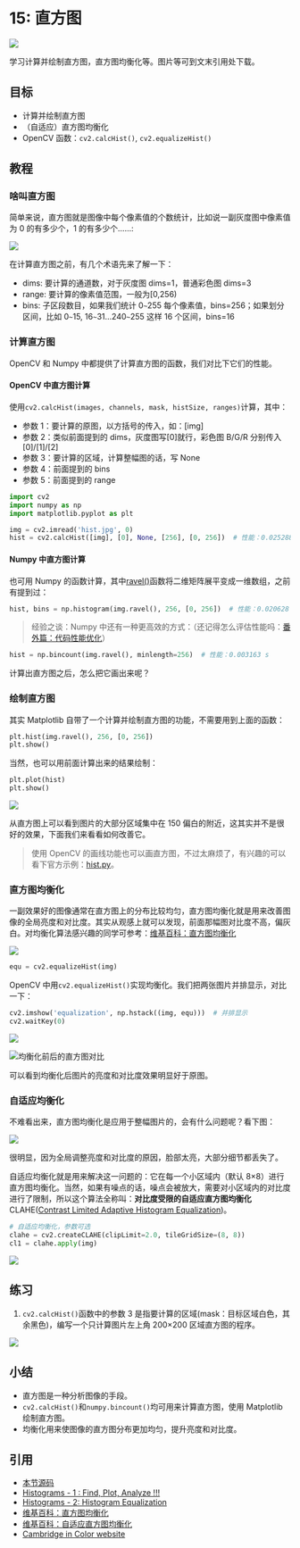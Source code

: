 # 15: 直方图

![](https://cos.codec.wang/cv2_understand_histogram.jpg)

学习计算并绘制直方图，直方图均衡化等。图片等可到文末引用处下载。

## 目标

- 计算并绘制直方图
- （自适应）直方图均衡化
- OpenCV 函数：`cv2.calcHist()`, `cv2.equalizeHist()`

## 教程

### 啥叫直方图

简单来说，直方图就是图像中每个像素值的个数统计，比如说一副灰度图中像素值为 0 的有多少个，1 的有多少个……:

![](https://cos.codec.wang/cv2_understand_histogram.jpg)

在计算直方图之前，有几个术语先来了解一下：

- dims: 要计算的通道数，对于灰度图 dims=1，普通彩色图 dims=3
- range: 要计算的像素值范围，一般为\[0,256\)
- bins: 子区段数目，如果我们统计 0`~`255 每个像素值，bins=256；如果划分区间，比如 0`~`15, 16`~`31…240`~`255 这样 16 个区间，bins=16

### 计算直方图

OpenCV 和 Numpy 中都提供了计算直方图的函数，我们对比下它们的性能。

#### OpenCV 中直方图计算

使用`cv2.calcHist(images, channels, mask, histSize, ranges)`计算，其中：

- 参数 1：要计算的原图，以方括号的传入，如：\[img\]
- 参数 2：类似前面提到的 dims，灰度图写\[0\]就行，彩色图 B/G/R 分别传入\[0\]/\[1\]/\[2\]
- 参数 3：要计算的区域，计算整幅图的话，写 None
- 参数 4：前面提到的 bins
- 参数 5：前面提到的 range

```python
import cv2
import numpy as np
import matplotlib.pyplot as plt

img = cv2.imread('hist.jpg', 0)
hist = cv2.calcHist([img], [0], None, [256], [0, 256])  # 性能：0.025288 s
```

#### Numpy 中直方图计算

也可用 Numpy 的函数计算，其中[ravel\(\)](https://docs.scipy.org/doc/numpy/reference/generated/numpy.ravel.html)函数将二维矩阵展平变成一维数组，之前有提到过：

```python
hist, bins = np.histogram(img.ravel(), 256, [0, 256])  # 性能：0.020628 s
```

> 经验之谈：Numpy 中还有一种更高效的方式：（还记得怎么评估性能吗：[番外篇：代码性能优化](../start/extra-01-code-optimization.md)）

```python
hist = np.bincount(img.ravel(), minlength=256)  # 性能：0.003163 s
```

计算出直方图之后，怎么把它画出来呢？

### 绘制直方图

其实 Matplotlib 自带了一个计算并绘制直方图的功能，不需要用到上面的函数：

```python
plt.hist(img.ravel(), 256, [0, 256])
plt.show()
```

当然，也可以用前面计算出来的结果绘制：

```python
plt.plot(hist)
plt.show()
```

![](https://cos.codec.wang/cv2_calc_draw_histogram.jpg)

从直方图上可以看到图片的大部分区域集中在 150 偏白的附近，这其实并不是很好的效果，下面我们来看看如何改善它。

> 使用 OpenCV 的画线功能也可以画直方图，不过太麻烦了，有兴趣的可以看下官方示例：[hist.py](https://github.com/opencv/opencv/blob/master/samples/python/hist.py)。

### 直方图均衡化

一副效果好的图像通常在直方图上的分布比较均匀，直方图均衡化就是用来改善图像的全局亮度和对比度。其实从观感上就可以发现，前面那幅图对比度不高，偏灰白。对均衡化算法感兴趣的同学可参考：[维基百科：直方图均衡化](https://zh.wikipedia.org/wiki/%E7%9B%B4%E6%96%B9%E5%9B%BE%E5%9D%87%E8%A1%A1%E5%8C%96)

![](https://cos.codec.wang/cv2_understand_histogram_equalization.jpg)

```python
equ = cv2.equalizeHist(img)
```

OpenCV 中用`cv2.equalizeHist()`实现均衡化。我们把两张图片并排显示，对比一下：

```python
cv2.imshow('equalization', np.hstack((img, equ)))  # 并排显示
cv2.waitKey(0)
```

![](https://cos.codec.wang/cv2_before_after_equalization.jpg)

![均衡化前后的直方图对比](https://cos.codec.wang/cv2_before_after_equalization_histogram.jpg)

可以看到均衡化后图片的亮度和对比度效果明显好于原图。

### 自适应均衡化

不难看出来，直方图均衡化是应用于整幅图片的，会有什么问题呢？看下图：

![](https://cos.codec.wang/cv2_understand_adaptive_histogram.jpg)

很明显，因为全局调整亮度和对比度的原因，脸部太亮，大部分细节都丢失了。

自适应均衡化就是用来解决这一问题的：它在每一个小区域内（默认 8×8）进行直方图均衡化。当然，如果有噪点的话，噪点会被放大，需要对小区域内的对比度进行了限制，所以这个算法全称叫：**对比度受限的自适应直方图均衡化**CLAHE\([Contrast Limited Adaptive Histogram Equalization](https://en.wikipedia.org/wiki/Adaptive_histogram_equalization)\)。

```python
# 自适应均衡化，参数可选
clahe = cv2.createCLAHE(clipLimit=2.0, tileGridSize=(8, 8))
cl1 = clahe.apply(img)
```

![](https://cos.codec.wang/cv2_adaptive_histogram.jpg)

## 练习

1. `cv2.calcHist()`函数中的参数 3 是指要计算的区域\(mask：目标区域白色，其余黑色\)，编写一个只计算图片左上角 200×200 区域直方图的程序。

![](https://cos.codec.wang/cv2_histogram_mask.jpg)

## 小结

- 直方图是一种分析图像的手段。
- `cv2.calcHist()`和`numpy.bincount()`均可用来计算直方图，使用 Matplotlib 绘制直方图。
- 均衡化用来使图像的直方图分布更加均匀，提升亮度和对比度。

## 引用

- [本节源码](https://github.com/codecwang/OpenCV-Python-Tutorial/tree/master/15-Histograms)
- [Histograms - 1 : Find, Plot, Analyze !!!](https://opencv-python-tutroals.readthedocs.io/en/latest/py_tutorials/py_imgproc/py_histograms/py_histogram_begins/py_histogram_begins.html#histograms-getting-started)
- [Histograms - 2: Histogram Equalization](http://opencv-python-tutroals.readthedocs.io/en/latest/py_tutorials/py_imgproc/py_histograms/py_histogram_equalization/py_histogram_equalization.html#histogram-equalization)
- [维基百科：直方图均衡化](https://zh.wikipedia.org/wiki/%E7%9B%B4%E6%96%B9%E5%9B%BE%E5%9D%87%E8%A1%A1%E5%8C%96)
- [维基百科：自适应直方图均衡化](https://en.wikipedia.org/wiki/Adaptive_histogram_equalization)
- [Cambridge in Color website](http://www.cambridgeincolour.com/tutorials/histograms1.htm)
